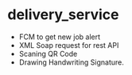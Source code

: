 ﻿# delivery_service
- FCM to get new job alert
- XML Soap request for rest API
- Scaning QR Code
- Drawing Handwriting Signature.
